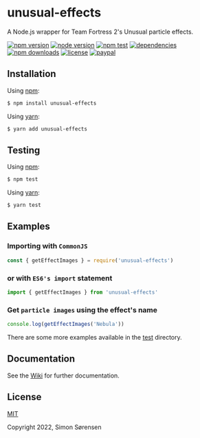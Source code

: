 # unusual-effects
A Node.js wrapper for Team Fortress 2's Unusual particle effects.

[![npm version](https://img.shields.io/npm/v/unusual-effects.svg)](https://npmjs.com/package/unusual-effects)
[![node version](https://img.shields.io/node/v/unusual-effects)](https://nodejs.org/en/about/releases/)
[![npm test](https://img.shields.io/github/actions/workflow/status/SnaBe/node-unusual-effects/test.yml?logo=github&branch=master)](https://github.com/SnaBe/node-unusual-effects/actions/workflows/test.yml)
[![dependencies](https://img.shields.io/librariesio/release/npm/unusual-effects)](https://www.npmjs.com/package/unusual-effects)
[![npm downloads](https://img.shields.io/npm/dm/unusual-effects.svg)](https://npmjs.com/package/unusual-effects)
[![license](https://img.shields.io/npm/l/unusual-effects.svg)](https://github.com/SnaBe/node-unusual-effects/blob/master/LICENSE)
[![paypal](https://img.shields.io/badge/paypal-donate-yellow.svg)](https://www.paypal.me/snabe)

## Installation

Using [npm](https://www.npmjs.com/package/unusual-effects):
```bash
$ npm install unusual-effects
```

Using [yarn](https://yarnpkg.com/package/unusual-effects):
```bash
$ yarn add unusual-effects
```

## Testing 
Using [npm](https://docs.npmjs.com/cli/v8/commands/npm-run-script):
```bash
$ npm test
```

Using [yarn](https://classic.yarnpkg.com/lang/en/docs/cli/run/):
```bash
$ yarn test
```

## Examples

### Importing with `CommonJS`

```js
const { getEffectImages } = require('unusual-effects')
```

### or with `ES6's import` statement

```js
import { getEffectImages } from 'unusual-effects'
```

### Get `particle images` using the effect's name

```js
console.log(getEffectImages('Nebula'))
```

There are some more examples available in the [test](https://github.com/SnaBe/node-unusual-effects/tree/master/test) directory.

## Documentation

See the [Wiki](https://github.com/SnaBe/node-unusual-effects/wiki) for further documentation.

## License

[MIT](LICENSE)

Copyright 2022, Simon Sørensen
